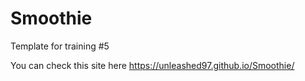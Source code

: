 # Smoothie
Template for training #5

You can check this site here https://unleashed97.github.io/Smoothie/
